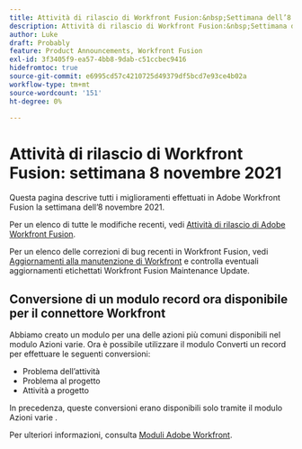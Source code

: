 ```yaml
---
title: Attività di rilascio di Workfront Fusion:&nbsp;Settimana dell’8 novembre 2021
description: Attività di rilascio di Workfront Fusion:&nbsp;Settimana dell’8 novembre 2021
author: Luke
draft: Probably
feature: Product Announcements, Workfront Fusion
exl-id: 3f3405f9-ea57-4bb8-9dab-c51ccbec9416
hidefromtoc: true
source-git-commit: e6995cd57c4210725d49379df5bcd7e93ce4b02a
workflow-type: tm+mt
source-wordcount: '151'
ht-degree: 0%

---
```


# Attività di rilascio di Workfront Fusion: settimana 8 novembre 2021

Questa pagina descrive tutti i miglioramenti effettuati in Adobe Workfront Fusion la settimana dell’8 novembre 2021.

Per un elenco di tutte le modifiche recenti, vedi [Attività di rilascio di Adobe Workfront Fusion](../../../product-announcements/product-releases/fusion-release-activity/fusion-release-activity.md).

Per un elenco delle correzioni di bug recenti in Workfront Fusion, vedi [Aggiornamenti alla manutenzione di Workfront](https://experienceleague.adobe.com/docs/workfront-known-issues/releases/current-updates.html) e controlla eventuali aggiornamenti etichettati Workfront Fusion Maintenance Update.

## Conversione di un modulo record ora disponibile per il connettore Workfront

Abbiamo creato un modulo per una delle azioni più comuni disponibili nel modulo Azioni varie. Ora è possibile utilizzare il modulo Converti un record per effettuare le seguenti conversioni:

* Problema dell’attività
* Problema al progetto
* Attività a progetto

In precedenza, queste conversioni erano disponibili solo tramite il modulo Azioni varie .

Per ulteriori informazioni, consulta [Moduli Adobe Workfront](../../../workfront-fusion/apps-and-their-modules/workfront-modules.md).
